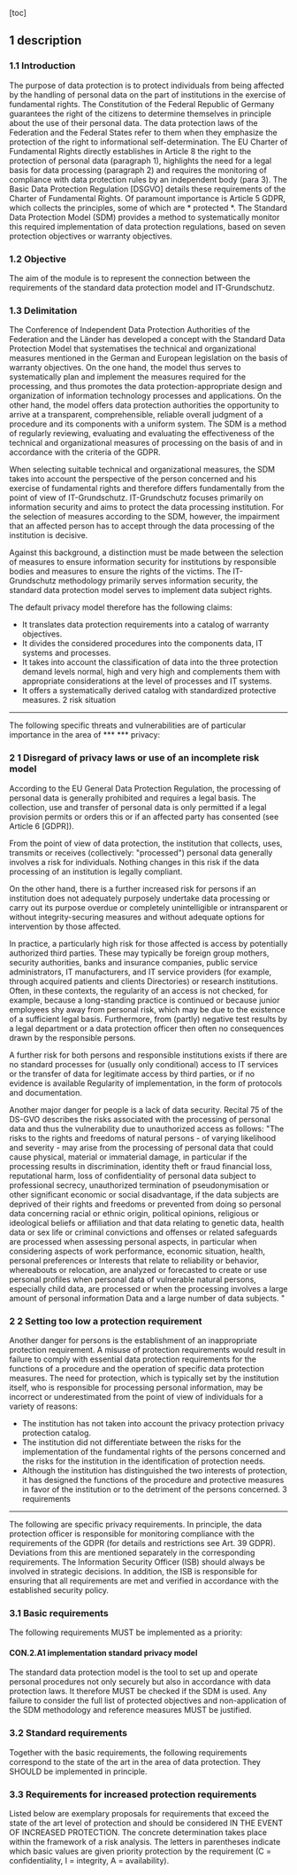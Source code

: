 [toc]
 
1 description
--------------

### 1.1 Introduction

The purpose of data protection is to protect individuals from being affected by the handling of personal data on the part of institutions in the exercise of fundamental rights. The Constitution of the Federal Republic of Germany guarantees the right of the citizens to determine themselves in principle about the use of their personal data. The data protection laws of the Federation and the Federal States refer to them when they emphasize the protection of the right to informational self-determination. The EU Charter of Fundamental Rights directly establishes in Article 8 the right to the protection of personal data (paragraph 1), highlights the need for a legal basis for data processing (paragraph 2) and requires the monitoring of compliance with data protection rules by an independent body (para 3). The Basic Data Protection Regulation [DSGVO] details these requirements of the Charter of Fundamental Rights. Of paramount importance is Article 5 GDPR, which collects the principles, some of which are * protected *. The Standard Data Protection Model (SDM) provides a method to systematically monitor this required implementation of data protection regulations, based on seven protection objectives or warranty objectives.

### 1.2 Objective

The aim of the module is to represent the connection between the requirements of the standard data protection model and IT-Grundschutz.

### 1.3 Delimitation

The Conference of Independent Data Protection Authorities of the Federation and the Länder has developed a concept with the Standard Data Protection Model that systematises the technical and organizational measures mentioned in the German and European legislation on the basis of warranty objectives. On the one hand, the model thus serves to systematically plan and implement the measures required for the processing, and thus promotes the data protection-appropriate design and organization of information technology processes and applications. On the other hand, the model offers data protection authorities the opportunity to arrive at a transparent, comprehensible, reliable overall judgment of a procedure and its components with a uniform system. The SDM is a method of regularly reviewing, evaluating and evaluating the effectiveness of the technical and organizational measures of processing on the basis of and in accordance with the criteria of the GDPR.

When selecting suitable technical and organizational measures, the SDM takes into account the perspective of the person concerned and his exercise of fundamental rights and therefore differs fundamentally from the point of view of IT-Grundschutz. IT-Grundschutz focuses primarily on information security and aims to protect the data processing institution. For the selection of measures according to the SDM, however, the impairment that an affected person has to accept through the data processing of the institution is decisive.

Against this background, a distinction must be made between the selection of measures to ensure information security for institutions by responsible bodies and measures to ensure the rights of the victims. The IT-Grundschutz methodology primarily serves information security, the standard data protection model serves to implement data subject rights.

The default privacy model therefore has the following claims:

* It translates data protection requirements into a catalog of warranty objectives.
* It divides the considered procedures into the components data, IT systems and processes.
* It takes into account the classification of data into the three protection demand levels normal, high and very high and complements them with appropriate considerations at the level of processes and IT systems.
* It offers a systematically derived catalog with standardized protective measures.
2 risk situation
-----------------

The following specific threats and vulnerabilities are of particular importance in the area of ​​*** *** privacy:

### 2 1 Disregard of privacy laws or use of an incomplete risk model

According to the EU General Data Protection Regulation, the processing of personal data is generally prohibited and requires a legal basis. The collection, use and transfer of personal data is only permitted if a legal provision permits or orders this or if an affected party has consented (see Article 6 [GDPR]).

From the point of view of data protection, the institution that collects, uses, transmits or receives (collectively: "processed") personal data generally involves a risk for individuals. Nothing changes in this risk if the data processing of an institution is legally compliant.

On the other hand, there is a further increased risk for persons if an institution does not adequately purposely undertake data processing or carry out its purpose overdue or completely unintelligible or intransparent or without integrity-securing measures and without adequate options for intervention by those affected.

In practice, a particularly high risk for those affected is access by potentially authorized third parties. These may typically be foreign group mothers, security authorities, banks and insurance companies, public service administrators, IT manufacturers, and IT service providers (for example, through acquired patients and clients Directories) or research institutions. Often, in these contexts, the regularity of an access is not checked, for example, because a long-standing practice is continued or because junior employees shy away from personal risk, which may be due to the existence of a sufficient legal basis. Furthermore, from (partly) negative test results by a legal department or a data protection officer then often no consequences drawn by the responsible persons.

A further risk for both persons and responsible institutions exists if there are no standard processes for (usually only conditional) access to IT services or the transfer of data for legitimate access by third parties, or if no evidence is available Regularity of implementation, in the form of protocols and documentation.

Another major danger for people is a lack of data security. Recital 75 of the DS-GVO describes the risks associated with the processing of personal data and thus the vulnerability due to unauthorized access as follows:
"The risks to the rights and freedoms of natural persons - of varying likelihood and severity - may arise from the processing of personal data that could cause physical, material or immaterial damage, in particular if the processing results in discrimination, identity theft or fraud financial loss, reputational harm, loss of confidentiality of personal data subject to professional secrecy, unauthorized termination of pseudonymisation or other significant economic or social disadvantage, if the data subjects are deprived of their rights and freedoms or prevented from doing so personal data concerning racial or ethnic origin, political opinions, religious or ideological beliefs or affiliation and that data relating to genetic data, health data or sex life or criminal convictions and offenses or related safeguards are processed when assessing personal aspects, in particular when considering aspects of work performance, economic situation, health, personal preferences or Interests that relate to reliability or behavior, whereabouts or relocation, are analyzed or forecasted to create or use personal profiles when personal data of vulnerable natural persons, especially child data, are processed or when the processing involves a large amount of personal information Data and a large number of data subjects. "

### 2 2 Setting too low a protection requirement

Another danger for persons is the establishment of an inappropriate protection requirement. A misuse of protection requirements would result in failure to comply with essential data protection requirements for the functions of a procedure and the operation of specific data protection measures. The need for protection, which is typically set by the institution itself, who is responsible for processing personal information, may be incorrect or underestimated from the point of view of individuals for a variety of reasons:

* The institution has not taken into account the privacy protection privacy protection catalog.
* The institution did not differentiate between the risks for the implementation of the fundamental rights of the persons concerned and the risks for the institution in the identification of protection needs.
* Although the institution has distinguished the two interests of protection, it has designed the functions of the procedure and protective measures in favor of the institution or to the detriment of the persons concerned.
3 requirements
---------------

The following are specific privacy requirements. In principle, the data protection officer is responsible for monitoring compliance with the requirements of the GDPR (for details and restrictions see Art. 39 GDPR). Deviations from this are mentioned separately in the corresponding requirements. The Information Security Officer (ISB) should always be involved in strategic decisions. In addition, the ISB is responsible for ensuring that all requirements are met and verified in accordance with the established security policy.

### 3.1 Basic requirements

The following requirements MUST be implemented as a priority:

#### CON.2.A1 implementation standard privacy model
The standard data protection model is the tool to set up and operate personal procedures not only securely but also in accordance with data protection laws. It therefore MUST be checked if the SDM is used. Any failure to consider the full list of protected objectives and non-application of the SDM methodology and reference measures MUST be justified.

### 3.2 Standard requirements

Together with the basic requirements, the following requirements correspond to the state of the art in the area of ​​data protection. They SHOULD be implemented in principle.

### 3.3 Requirements for increased protection requirements

Listed below are exemplary proposals for requirements that exceed the state of the art level of protection and should be considered IN THE EVENT OF INCREASED PROTECTION. The concrete determination takes place within the framework of a risk analysis. The letters in parentheses indicate which basic values ​​are given priority protection by the requirement (C = confidentiality, I = integrity, A = availability).
